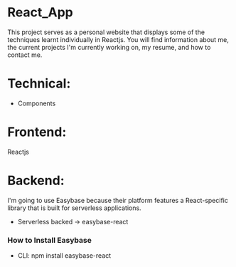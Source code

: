 # React_App
This project serves as a personal website that displays some of the techniques learnt individually in Reactjs.
You will find information about me, the current projects I'm currently working on, my resume, and how to contact me.

# Technical:
* Components

# Frontend:
Reactjs
# Backend:
I'm going to use Easybase because their platform features a React-specific library that is built for serverless applications.

* Serverless backed -> easybase-react
### How to Install Easybase
- CLI: npm install easybase-react
